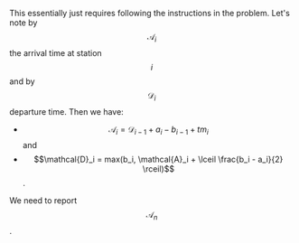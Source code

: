 This essentially just requires following the instructions in the problem.  Let's note by $$\mathcal{A}_i$$ the arrival time at station $$i$$ and by $$\mathcal{D}_i$$ departure time.  Then we have:

- $$\mathcal{A}_i = \mathcal{D}_{i-1} + a_i - b_{i-1} + tm_i$$ and
- $$\mathcal{D}_i = max(b_i, \mathcal{A}_i  + \lceil \frac{b_i - a_i}{2} \rceil)$$.

We need to report $$\mathcal{A}_n$$.
